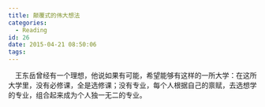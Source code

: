 ```yaml
---
title: 颠覆式的伟大想法
categories:
  - Reading
id: 26
date: 2015-04-21 08:50:06
tags:
---
```


<span style="font-family: 宋体; mso-ascii-font-family: Calibri; mso-ascii-theme-font: minor-latin; mso-fareast-font-family: 宋体; mso-fareast-theme-font: minor-fareast; mso-hansi-font-family: Calibri; mso-hansi-theme-font: minor-latin;">    王东岳曾经有一个理想，他说如果有可能，希望能够有这样的一所大学：在这所大学里，没有必修课，全是选修课；没有专业，每个人根据自己的禀赋，去选想学的专业，组合起来成为个人独一无二的专业。</span>
